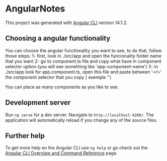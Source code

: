 # AngularNotes

This project was generated with [Angular CLI](https://github.com/angular/angular-cli) version 14.1.2.


## Choosing a angular functionality

You can choose the angular functionality you want to see, to do that, follow those steps:
1- first, look in ./src/app and open the funcionality folder name that you want
2- go to component.ts file and copy what have in component selector option (you will see something like 'app-component-name')
3- in ./src/app look for app.component.ts, open this file and paste between '</>' the component selector that you copy ( exemple '<app-component-name/>') 

You can place as many components as you like to see.

## Development server

Run `ng serve` for a dev server. Navigate to `http://localhost:4200/`. The application will automatically reload if you change any of the source files.

## Further help

To get more help on the Angular CLI use `ng help` or go check out the [Angular CLI Overview and Command Reference](https://angular.io/cli) page.
